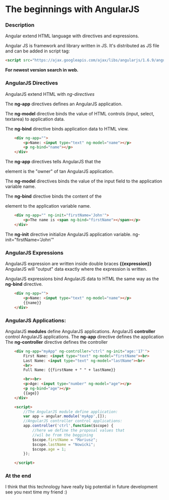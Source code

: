 # The beginnings with AngularJS
### Description
Angular extend HTML language with directives and expressions.

Angular JS is framework and library written in JS. It's distributed as JS file and can be added in script tag: 
```HTML
<script src="https://ajax.googleapis.com/ajax/libs/angularjs/1.6.9/angular.min.js"></script>
```

**For newest version search in web.**

### AngularJS Directives
AngularJS extend HTML with *ng-directives*

The **ng-app** directives defines an AngularJS application.

The **ng-model** directive binds the value of HTML controls (input, select, textarea) to application data.

The **ng-bind** directive binds application data to HTML view.

```HTML
    <div ng-app="">
        <p>Name: <input type="text" ng-model="name"></p>
        <p ng-bind="name"></p>
    </div>
```

The **ng-app** directives tells AngularJS that the <div> element is the "owner" of tan AngularJS application.

The **ng-model** directives binds the value of the input field to the application variable name.

The **ng-bind** directive binds the content of the <p> element to the application variable name.

```HTML
    <div ng-app="" ng-init="firstName='John'">
        <p>The name is <span ng-bind="firstName"></span></p>
    </div>
```

The **ng-init** directive initialize AngularJS application variable.
ng-init="firstName='John'"

### AngularJS Expressions
AngularJS expression are written inside double braces **{{expression}}**
AngularJS will "output" data exactly where the expression is written.

AngularJS expressions bind AngularJS data to HTML the same way as the **ng-bind** directive.

```HTML
    <div ng-app="">
        <p>Name: <input type="text" ng-model="name"></p>
        {{name}}
    </div>
```

### AngularJS Applications:
AngularJS **modules** define AngularJS applications.
AngularJS **controller** control AngularJS applications.
The **ng-app** directive defines the application
The **ng-controller** directive defines the controller

```HTML
    <div ng-app="myApp" ng-controller="ctrl" ng-init="age:'17'">
        First Name: <input type="text" ng-model="firstName"><br>
        Last Name: <input type="text" ng-model="lastName"><br>
        <br>
        Full Name: {{firstName + " " + lastName}}

        <br><br>
        <p>Age: <input type="number" ng-model="age"></p>
        <p ng-bind="age"></p>
        {{age}}
    </div>

    <script>
        //The AngularJS module define application:
        var app = angular.module('myApp',[]);
        //AngularJS controller control applications:
        app.controller('ctrl',function($scope) {
            //here we define the proposal values that 
            //wil be from the beggining
            $scope.firstName = "Mariusz";
            $scope.lastName = "Nowicki";
            $scope.age = 1;
        });

    </script>
```

### At the end
I think that this technology have really big potential in future development see you next time my friend :)
